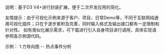 说明：基于D3 V4+进行封装扩展，便于二次开发应用的简化。

友情提示：由于可视化示例来源于客户、项目、日常Demo等，不同于互联网纯通用可视化插件；只在于逐步累积及完善，同时输入格式及输出接口都有一定限制和针对性。
        如有类似化展示需求，可下载进行引入自身项目进行调用，具体实现请参照各示例源代码。

示例：
1.力导向图 -- 热点事件分析
